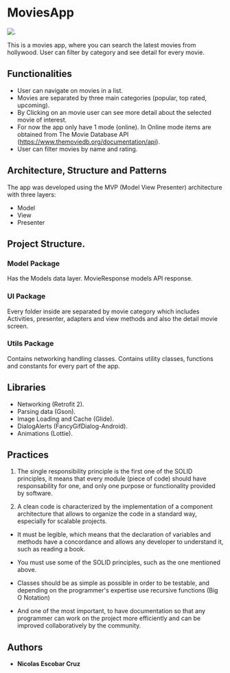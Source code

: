# MoviesApp

![.](https://s3.amazonaws.com/imagestuffs/popcorn.png)

This is a movies app, where you can search the latest movies from hollywood. User can filter by category and see detail for every movie.

## Functionalities

- User can navigate on movies in a list.
- Movies are separated by three main categories (popular, top rated, upcoming).
- By Clicking on an movie user can see more detail about the selected movie of interest.
- For now the app only have 1 mode (online). In Online mode items are obtained from The Movie Database API (https://www.themoviedb.org/documentation/api).
- User can filter movies by name and rating.

## Architecture, Structure and Patterns

 The app was developed using the MVP (Model View Presenter) architecture with three layers:
- Model
- View
- Presenter

## Project Structure.

### Model Package  
Has the Models data layer.
MovieResponse models API response.

### UI Package
Every folder inside are separated by movie category which includes Activities, presenter, adapters and view methods and also the detail movie screen.

### Utils Package
Contains networking handling classes. 
Contains utility classes, functions and constants for every part of the app.

## Libraries
- Networking (Retrofit 2).
- Parsing data (Gson).
- Image Loading and Cache (Glide).
- DialogAlerts (FancyGifDialog-Android).
- Animations (Lottie).

## Practices
1) The single responsibility principle is the first one of the SOLID principles, it means that every module (piece of code)  should have responsability for one, and only one purpose or functionality provided by software.

2) A clean code is characterized by the implementation of a component architecture that allows to organize the code in a standard way, especially for scalable projects.

- It must be legible, which means that the declaration of variables and methods have a concordance and allows any developer to understand it, such as reading a book.

- You must use some of the SOLID principles, such as the one mentioned above.

- Classes should be as simple as possible in order to be testable, and depending on the programmer's expertise use recursive functions (Big O Notation)

- And one of the most important, to have documentation so that any programmer can work on the project more efficiently and can be improved collaboratively by the community.

## Authors

* **Nicolas Escobar Cruz**


